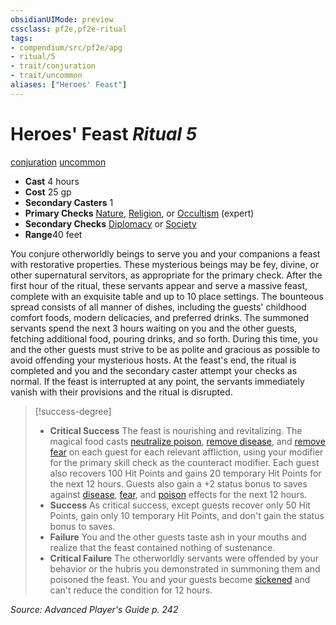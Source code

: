 ```yaml
---
obsidianUIMode: preview
cssclass: pf2e,pf2e-ritual
tags:
- compendium/src/pf2e/apg
- ritual/5
- trait/conjuration
- trait/uncommon
aliases: ["Heroes' Feast"]
---
```

# Heroes' Feast *Ritual 5*  
[conjuration](../../../Rules/traits/conjuration.md)  [uncommon](../../../Rules/traits/uncommon.md)  

- **Cast** 4 hours
- **Cost** 25 gp
- **Secondary Casters** 1
- **Primary Checks** [Nature](../../skills.md#Nature), [Religion](../../skills.md#Religion), or [Occultism](../../skills.md#Occultism) (expert)
- **Secondary Checks** [Diplomacy](../../skills.md#Diplomacy) or [Society](../../skills.md#Society)
- **Range**40 feet

You conjure otherworldly beings to serve you and your companions a feast with restorative properties. These mysterious beings may be fey, divine, or other supernatural servitors, as appropriate for the primary check. After the first hour of the ritual, these servants appear and serve a massive feast, complete with an exquisite table and up to 10 place settings. The bounteous spread consists of all manner of dishes, including the guests' childhood comfort foods, modern delicacies, and preferred drinks. The summoned servants spend the next 3 hours waiting on you and the other guests, fetching additional food, pouring drinks, and so forth. During this time, you and the other guests must strive to be as polite and gracious as possible to avoid offending your mysterious hosts. At the feast's end, the ritual is completed and you and the secondary caster attempt your checks as normal. If the feast is interrupted at any point, the servants immediately vanish with their provisions and the ritual is disrupted.

> [!success-degree] 
> - **Critical Success** The feast is nourishing and revitalizing. The magical food casts [neutralize poison](../neutralize-poison.md), [remove disease](../remove-disease.md), and [remove fear](../remove-fear.md) on each guest for each relevant affliction, using your modifier for the primary skill check as the counteract modifier. Each guest also recovers 100 Hit Points and gains 20 temporary Hit Points for the next 12 hours. Guests also gain a +2 status bonus to saves against [disease](../../../Rules/traits/disease.md), [fear](../../../Rules/traits/fear.md), and [poison](../../../Rules/traits/poison.md) effects for the next 12 hours.
> - **Success** As critical success, except guests recover only 50 Hit Points, gain only 10 temporary Hit Points, and don't gain the status bonus to saves.
> - **Failure** You and the other guests taste ash in your mouths and realize that the feast contained nothing of sustenance.
> - **Critical Failure** The otherworldly servants were offended by your behavior or the hubris you demonstrated in summoning them and poisoned the feast. You and your guests become [sickened](../../../Rules/conditions.md#Sickened) and can't reduce the condition for 12 hours.

*Source: Advanced Player's Guide p. 242*